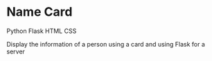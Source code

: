# Name Card

Python
Flask
HTML
CSS

Display the information of a person using a card and using Flask for a server

